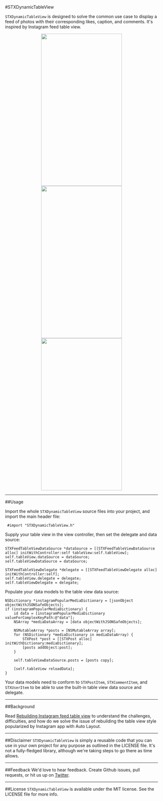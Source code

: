 #STXDynamicTableView

`STXDynamicTableView` is designed to solve the common use case to display a feed of photos with their corresponding likes, caption, and comments. It's inspired by Instagram feed table view.

<div align="center">
<tr>
    <td>
        <img src="http://engineering.2359media.net/media/2014-04-16-rebuilding-instagram-feed-table-view/images/feed1.png" width="266" height="500" />
    </td>
    <td>
        <img src="http://engineering.2359media.net/media/2014-04-16-rebuilding-instagram-feed-table-view/images/feed2.png" width="266" height="500" />
    </td>
    <td>
        <img src="http://engineering.2359media.net/media/2014-04-16-rebuilding-instagram-feed-table-view/images/feed3.png" width="266" height="500" />
    </td>
</tr>
</div>

---
##Usage

Import the whole `STXDynamicTableView` source files into your project, and import the main header file:

     #import "STXDynamicTableView.h"

Supply your table view in the view controller, then set the delegate and data source:

    STXFeedTableViewDataSource *dataSource = [[STXFeedTableViewDataSource alloc] initWithController:self tableView:self.tableView];
    self.tableView.dataSource = dataSource;
    self.tableViewDataSource = dataSource;
    
    STXFeedTableViewDelegate *delegate = [[STXFeedTableViewDelegate alloc] initWithController:self];
    self.tableView.delegate = delegate;
    self.tableViewDelegate = delegate;

Populate your data models to the table view data source:

    NSDictionary *instagramPopularMediaDictionary = [jsonObject objectWithJSONSafeObjects];
    if (instagramPopularMediaDictionary) {
        id data = [instagramPopularMediaDictionary valueForComplexKeyPath:@"data"];
        NSArray *mediaDataArray = [data objectWithJSONSafeObjects];
        
        NSMutableArray *posts = [NSMutableArray array];
        for (NSDictionary *mediaDictionary in mediaDataArray) {
            STXPost *post = [[STXPost alloc] initWithDictionary:mediaDictionary];
            [posts addObject:post];
        }
        
        self.tableViewDataSource.posts = [posts copy];
        
        [self.tableView reloadData];
    }

Your data models need to conform to `STXPostItem`, `STXCommentItem`, and `STXUserItem` to be able to use the built-in table view data source and delegate.

---
##Background

Read [Rebuilding Instagram feed table
view](http://engineering.2359media.net/blog/2014/04/16/rebuilding-instagram-feed-table-view/) to understand the challenges, difficulties, and how do we solve the issue of rebuilding the table view style popularized by Instagram app with Auto Layout.

---
##Disclaimer
`STXDynamicTableView` is simply a reusable code that you can use in your own project for any purpose as outlined in the LICENSE file. It's not a fully-fledged library, although we're taking steps to go there as time allows.

___
##Feedback
We'd love to hear feedback. Create Github issues, pull requests, or hit us up on [Twitter](http://twitter.com/2359eng).

___
##License
`STXDynamicTableView` is available under the MIT license. See the LICENSE file for more info.




